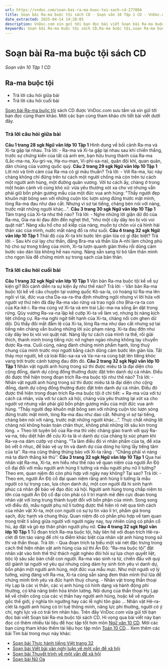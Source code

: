 ```yaml
---
url: https://vndoc.com/soan-bai-ra-ma-buoc-toi-sach-cd-277804
title: Soạn bài Ra-ma buộc tội sách CD - Soạn văn 10 Tập 1 CD - VnDoc.com
date_extracted: 2025-04-14 14:20:05
description: VnDoc.com xin gửi tới bạn đọc bài viết Soạn bài Ra-ma buộc tội sách CD. Mời các bạn cùng tham khảo chi tiết.
keywords: Soạn bài Ra-ma buộc tội sách CD,Ra-ma buộc tội,soạn Ra-ma buộc tội,soạn văn Ra-ma buộc tội,ngữ văn 10 CD,soạn văn 10
---
```


# Soạn bài Ra-ma buộc tội sách CD
 _Soạn văn 10 Tập 1 CD_
## Ra-ma buộc tội
  * Trả lời câu hỏi giữa bài
  * Trả lời câu hỏi cuối bài

[Soạn bài Ra-ma buộc tội](<https://vndoc.com/soan-bai-ra-ma-buoc-toi-sach-cd-277804>) sách CD được VnDoc.com sưu tầm và xin gửi tới bạn đọc cùng tham khảo. Mời các bạn cùng tham khảo chi tiết bài viết dưới đây.
### Trả lời câu hỏi giữa bài
**Câu 1 trang 28 sgk Ngữ văn lớp 10 Tập 1**
Hình dung về bối cảnh Ra-ma và Xi-ta gặp lại nhau.
Trả lời:
\- Ra-ma và Xi-ta gặp lại nhau sau khi chiến thắng, trước sự chứng kiến của tất cả anh em, bạn hữu trung thành của Ra-ma \(Lắc-ma-na, Xu-gri-va, Ha-nu-man, Vi-phi-sa-na\), quân đội khỉ, quan quân, dân chúng của vương quốc quỷ.
**Câu 2 trang 29 sgk Ngữ văn lớp 10 Tập 1**
Lời nói và tình cảm của Ra-ma có gì mâu thuẫn?
Trả lời:
\- Với Ra-ma, lúc này chàng không chỉ đứng trên tư cách một người chồng mà còn trên tư cách một người anh hùng, một đường quân vương. Với tư cách ấy, chàng ở trong một hoàn cảnh vô cùng khó xử: vừa yêu thương xót xa cho vợ nhưng vẫn phải giữ bổn phận gương mẫu của một đức vua anh hùng: "Thấy người đẹp khuôn mặt bông sen với những cuộn tóc lượn sóng đứng trước mặt mình, lòng Ra-ma đau như dao cắt. Nhưng vì sợ tai tiếng, chàng bèn nói với nàng, trước mặt những người khác...".
**Câu 3 trang 30 sgk Ngữ văn lớp 10 Tập 1**
Tâm trạng của Xi-ta như thế nào?
Trả lời:
\- Nghe những lời giận dữ đó của Ra-ma, Gia-na-ki đau đớn đến nghẹt thở, “như một cây dây leo bị vòi voi quật nát”. Nàng xấu hổ cho số kiếp của nàng, muốn tự chôn vùi cả hình hài thân xác của mình, nước mắt nàng đổ ra như suối.
**Câu 4 trang 32 sgk Ngữ văn lớp 10 Tập 1**
Thái độ của Xi-ta khi bước lên giàn lửa có gì đặc biệt?
Trả lời:
\- Sau khi cúi lạy chư thần, đấng Bra-ma và thần lửa A-nhi làm chứng phù hộ cho sự trong trắng của mình, Xi-ta lượn quanh giàn thiêu rồi dũng cảm bước vào dàn lửa không hề nao núng. Nàng sẵn sang từ bỏ tấm thân mình cho ngọn lửa để chứng minh sự trong sạch của bản thân.
### Trả lời câu hỏi cuối bài
**Câu 1 trang 32 sgk Ngữ văn lớp 10 Tập 1**
Văn bản Ra-ma buộc tội kể về sự kiện gì? Bối cảnh diễn ra sự kiện ấy như thế nào?
Trả lời:
\- Văn bản Ra-ma buộc tội kể về câu chuyện tại vương quốc Kô-sa-la, có hoàng tử Ra-ma lên ngôi vì tài, đức vua cha Da-xa-ra-tha định nhường ngôi nhưng vì lời hứa với người vợ thứ nên đã đày Ra-ma vào rừng và trao ngôi cho Bha-ra-ta con của Ka-kê-i. Ra-ma cùng vợ Xi-ta và em trai Lắc-ma-na sống ẩn dật trong rừng. Qủy vương Ra-va-na lập kế cướp Xi-ta về làm vợ, nhưng bị nàng kịch liệt chống cự. Ra-ma nghi ngờ tiết hạnh của Xi-ta, chàng nổi cơn ghen dữ dội. Dù thấy đôi mắt đẫm lệ của Xi-ta, lòng Ra-ma như dao cắt nhưng sợ tai tiếng nên chàng vẫn buông những lời xúc phạm nàng. Xi-ta đau đớn như cây dây leo bị vòi voi quật nát. Nàng lấy tư cách của mình ra thề, rồi giải thích, thanh minh trong tiếng nức nở nghẹn ngào nhưng không lay chuyển được Ra-ma. Cuối cùng, nàng đành chứng minh phẩm hạnh, lòng thuỷ chung của mình trước mọi người bằng cách dũng cảm bước lên giàn lửa. Tất thảy mọi người, kể cả loài Rắc-sa-xa và Va-na-ra cùng bật lên tiếng khóc vang trời trước cảnh tượng đau đớn đó.
**Câu 2 trang 32 sgk Ngữ văn lớp 10 Tập 1**
Nhân vật người anh hùng trong sử thi được miêu tả là đại diện cho cộng đồng, danh dự cộng đồng thường được đặt trên danh dự cá nhân. Điều đó được thể hiện trong đoạn trích Ra-ma buộc tội như thế nào?
Trả lời:
\- Nhân vật người anh hùng trong sử thi được miêu tả là đại diện cho cộng đồng, danh dự cộng đồng thường được đặt trên danh dự cá nhân. Điều đó được thể hiện trong đoạn trích Ra-ma buộc tội ở chi tiết:
\+ Ra-ma vừa với tư cách cá nhân, vừa với tư cách xã hội, chàng vừa yêu thương lại xót xa cho người vợ nhưng vẫn phải giữ bổn phận gương mẫu của một đức vua anh hùng. “Thấy người đẹp khuôn mặt bông sen với những cuộn tóc lượn sóng đứng trước mặt mình, lòng Ra-ma đau như dao cắt. Nhưng vì sợ tai tiếng, chàng bèn nói với nàng, trước mặt những người khác...”. Thực chất những lời chàng nói không hoàn toàn chân thực, không phải những lời sâu kín trong lòng.
\+ Theo lời tuyên bố của Ra-ma thì việc chàng giao tranh với quỷ Ra-va-na, tiêu diệt hắn để cứu Xi-ta là vì danh dự của chàng bị xúc phạm khi Ra-va-na dám cướp vợ chàng. “Ta làm điều đó vì nhân phẩm của ta, để xóa bỏ vết ô nhục, để bảo vệ uy tín và danh dự của dòng họ lừng lẫy tiếng tăm của ta’’. Ra-ma cũng thẳng thừng bảo với Xi-ta rằng : “Chẳng phải vì nàng mà ta đánh thắng kẻ thù’’.
**Câu 3 trang 32 sgk Ngữ văn lớp 10 Tập 1**
Qua hai nhân vật Ra-ma, Xi-ta, em hiểu như thế nào về quan niệm của người Ấn Độ cổ đại đối với mẫu người anh hùng lí tưởng và mẫu người phụ nữ lí tưởng? Theo em, quan niệm đó còn phù hợp với ngày nay không? Tại sao?
Trả lời:
\- Theo em, người Ấn Độ cổ đại quan niệm rằng anh hùng lí tưởng là mẫu người có tự trọng cao, lựa chọn danh dự, một con người đã hi sinh hạnh phúc cá nhân để bảo vệ đạo đức xã hội. Người anh hùng trong chấp niệm to lớn của người Ấn Độ cổ đại còn phải có lí trí mạnh mẽ đến cực đoan trong nhân vật với long trung thành tuyệt đối với bổn phận của mình. Song song với điều đó, mẫu người phụ nữ lí tưởng được thể hiện rõ nét qua tính cách của nhân vật Xi-ta, một con người có sự tự tin vào lí trí, phẩm giá trong sạch, đức hạnh và chung thủy. Quan niệm đó có phần phù hợp về tam quan trong triết lí sống giữa người với người ngày nay, tuy nhiên cũng có phần cổ hủ, áp đặt và gò ép thân phận người phụ nữ.
**Câu 4 trang 32 sgk Ngữ văn lớp 10 Tập 1**
Từ đoạn trích Ra-ma buộc tội, hãy liên hệ với đoạn trích Hê-ra-clét đi tìm táo vàng để chỉ ra điểm khác biệt của nhân vật anh hùng trong sử thi và thần thoại.
Trả lời:
\- Qua đoạn trích ta hiểu một vài nét đặc trưng trong cách thể hiện nhân vật anh hùng của sử thi Ấn Độ: “Ra-ma buộc tội” đặt nhân vật vào tình thế thử thách ngặt nghèo đòi hỏi sự lựa chọn quyết liệt, bộc lộ sâu sắc bản chất con người. Ra-ma vào sinh ra tử, chiến đấu với quỷ dữ giành lại người vợ yêu quí nhưng cũng dám hy sinh tình yêu vì danh dự, bổn phận một người anh hùng, một đức vua mẫu mực. Như một người vợ lý tưởng, xứng đáng với Ra-ma, Xi-ta cũng sẵn sàng đem thân mình thử lửa để chứng minh tình yêu và đức hạnh thuỷ chung.
\- Nhân vật trong thần thoại Hy Lạp là các vị thần, các vị anh hùng có hình dạng và hành động phi thường, có khả năng biến hóa khôn lường. Nội dung của thần thoại Hy Lạp kể về chiến công của các vị thần hay người anh hùng, hoặc kể về nguồn gốc thế giới, ý nghĩa tín ngưỡng hay các lễ nghi tôn giáo … Nhân vật Hê-ra-clét là người anh hùng có trí tuệ thông minh, năng lực phi thường, người có ý chí, nghị lực và có trái tim nhân hậu.
Trên đây VnDoc.com vừa gửi tới bạn đọc bài viết Soạn bài Ra-ma buộc tội sách CD. Hi vọng qua bài viết này bạn đọc có thêm nhiều tài liệu để học tập tốt hơn môn [Ngữ văn 10 CD](<https://vndoc.com/ngu-van-10-canh-dieu-tap1>). Mời các bạn cùng tham khảo thêm tài liệu học tập môn [Toán 10 CD](<https://vndoc.com/toan-10-canh-dieu-tap1>)...
Xem thêm các bài Tìm bài trong mục này khác:
  * [Soạn bài Thực hành tiếng Việt trang 32](</soan-bai-thuc-hanh-tieng-viet-trang-32-sach-cd-277805>)
  * [Soạn bài Viết bài văn nghị luận về một vấn đề xã hội](</soan-bai-viet-bai-van-nghi-luan-ve-mot-van-de-xa-hoi-sach-cd-277806>)
  * [Soạn bài Thuyết trình về một vấn đề xã hội](</soan-bai-thuyet-trinh-ve-mot-van-de-xa-hoi-sach-cd-277810>)
  * [Soạn bài Nữ Oa](</soan-bai-nu-oa-sach-cd-277812>)

